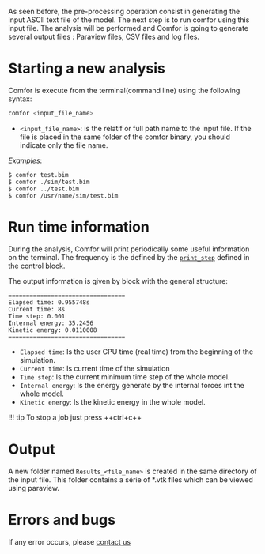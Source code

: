 As seen before, the pre-processing operation consist in generating the input ASCII text file of the model. The next step is to run comfor using this input file. The analysis will be performed and Comfor is going to generate several output files : Paraview files, CSV files and log files.

# Starting a new analysis

Comfor is execute from the terminal(command line) using the following syntax:

```bash
comfor <input_file_name>
```

- `<input_file_name>`: is the relatif or full path name to the input file. If the file is placed in the same folder of the comfor binary, you should indicate only the file name.

_Examples_:

```console
$ comfor test.bim
$ comfor ./sim/test.bim
$ comfor ../test.bim
$ comfor /usr/name/sim/test.bim
```

# Run time information

During the analysis, Comfor will print periodically some useful information on the terminal. The frequency is the defined by the [`print_step`](preprocessing.md#control) defined in the control block.

The output information is given by block with the general structure:

```console
=================================
Elapsed time: 0.955748s
Current time: 8s
Time step: 0.001
Internal energy: 35.2456
Kinetic energy: 0.0110008
=================================
```

- `Elapsed time`: Is the user CPU time (real time) from the beginning of the simulation.
- `Current time`: Is current time of the simulation
- `Time step`: Is the current minimum time step of the whole model.
- `Internal energy`: Is the energy generate by the internal forces int the whole model.
- `Kinetic energy`: Is the kinetic energy in the whole model.

!!! tip
    To stop a job just press ++ctrl+c++

# Output

A new folder named `Results_<file_name>` is created in the same directory of the input file. This folder contains a série of \*.vtk files which can be viewed using paraview.

# Errors and bugs

If any error occurs, please [contact us]()
